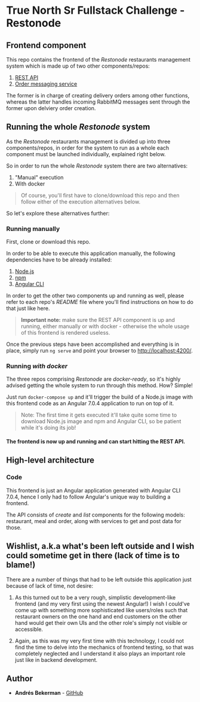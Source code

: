 # True North Sr Fullstack Challenge - Restonode 

## Frontend component

This repo contains the frontend of the *Restonode* restaurants management system which is made up of two other components/repos:

1. [REST API](https://github.com/abekerman-dev/truenorth-restonode-challenge-api)
2. [Order messaging service](https://github.com/abekerman-dev/truenorth-restonode-challenge-order-messaging-service) 
    
The former is in charge of creating delivery orders among other functions, whereas the latter handles incoming RabbitMQ messages sent through the former upon delviery order creation.

## Running the whole *Restonode* system

As the *Restonode* restaurants management is divided up into three components/repos, in order for the system to run as a whole each component must be launched individually, explained right below.

So in order to run the whole *Restonode* system there are two alternatives:

1. "Manual" execution
2. With docker
    
> Of course, you'll first have to clone/download this repo and then follow either of the execution alternatives below.

So let's explore these alternatives further:

### Running manually

First, clone or download this repo.

In order to be able to execute this application manually, the following dependencies have to be already installed:
 
  1. [Node.js](https://nodejs.org/en/)
  2. [npm](https://www.npmjs.com/get-npm)
  3. [Angular CLI](https://github.com/angular/angular-cli)

In order to get the other two components up and running as well, please refer to each repo's *README* file where you'll find instructions on how to do that just like here.

> **Important note:** make sure the REST API component is up and running, either manually or with docker - otherwise the whole usage of this frontend is rendered useless.

Once the previous steps have been accomplished and everything is in place, simply run `ng serve` and point your browser to [http://localhost:4200/](http://localhost:4200/).

### Running *with docker*

The three repos comprising *Restonode* are *docker-ready*, so it's highly advised getting the whole system to run through this method. How? Simple!

Just run `docker-compose up` and it'll trigger the build of a Node.js image with this frontend code as an Angular 7.0.4 application to run on top of it.

> Note: The first time it gets executed it'll take quite some time to download Node.js image and npm and Angular CLI, so be patient while it's doing its job!

#### The frontend is now up and running and can start hitting the REST API.

## High-level architecture

### Code

This frontend is just an Angular application generated with Angular CLI 7.0.4, hence I only had to follow Angular's unique way to building a frontend.

The API consists of *create* and *list* components for the following models: restaurant, meal and order, along with services to get and post data for those.

## Wishlist, a.k.a what's been left outside and I wish could sometime get in there (lack of time is to blame!)

There are a number of things that had to be left outside this application just because of lack of time, not desire:

1. As this turned out to be a very rough, simplistic development-like frontend (and my very first using the newest Angular!) I wish I could've come up with something more sophisticated like users/roles such that restaurant owners on the one hand and end customers on the other hand would get their own UIs and the other role's simply not visible or accessible.

2. Again, as this was my very first time with this technology, I could not find the time to delve into the mechanics of frontend testing, so that was completely neglected and I understand it also plays an important role just like in backend development.

## Author

* **Andrés Bekerman** - [GitHub](https://github.com/abekerman-dev)

